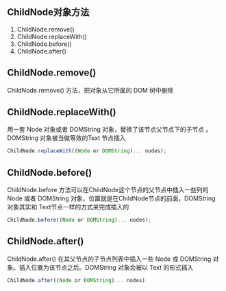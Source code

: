 
## ChildNode对象方法
1. ChildNode.remove()
2. ChildNode.replaceWith()
3. ChildNode.before()
4. ChildNode.after()

## ChildNode.remove()
ChildNode.remove() 方法，把对象从它所属的 DOM 树中删除

## ChildNode.replaceWith()
用一套 Node 对象或者 DOMString 对象，替换了该节点父节点下的子节点 。DOMString 对象被当做等效的Text 节点插入

```js
ChildNode.replaceWith((Node or DOMString)... nodes);
```

## ChildNode.before()
ChildNode.before 方法可以在ChildNode这个节点的父节点中插入一些列的 Node 或者 DOMString 对象，位置就是在ChildNode节点的前面，DOMString 对象其实和 Text节点一样的方式来完成插入的
```js
ChildNode.before((Node or DOMString)... nodes);
```

## ChildNode.after()
ChildNode.after() 在其父节点的子节点列表中插入一些 Node 或 DOMString 对象。插入位置为该节点之后。DOMString 对象会被以 Text 的形式插入
```js
ChildNode.after((Node or DOMString)... nodes)
```